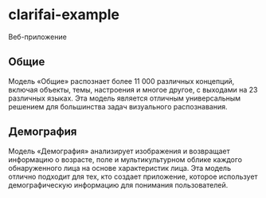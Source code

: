 # clarifai-example
Веб-приложение

## Общие
Модель «Общие» распознает более 11 000 различных концепций, включая объекты, темы, настроения и многое другое, с выходами на 23 различных языках. Эта модель является отличным универсальным решением для большинства задач визуального распознавания.

## Демография
Модель «Демография» анализирует изображения и возвращает информацию о возрасте, поле и мультикультурном облике каждого обнаруженного лица на основе характеристик лица. Эта модель отлично подходит для тех, кто создает приложение, которое использует демографическую информацию для понимания пользователей.
